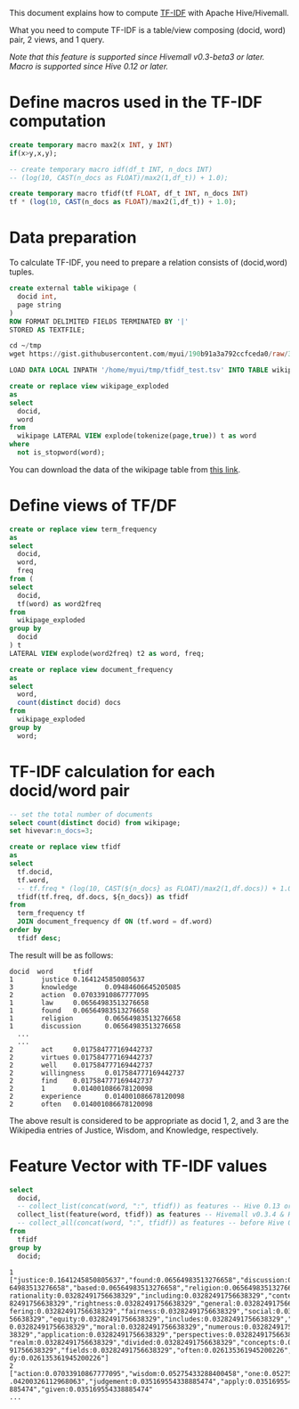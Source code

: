 This document explains how to compute [TF-IDF](http://en.wikipedia.org/wiki/Tf%E2%80%93idf) with Apache Hive/Hivemall.

What you need to compute TF-IDF is a table/view composing (docid, word) pair, 2 views, and 1 query.

_Note that this feature is supported since Hivemall v0.3-beta3 or later. Macro is supported since Hive 0.12 or later._

# Define macros used in the TF-IDF computation
```sql
create temporary macro max2(x INT, y INT)
if(x>y,x,y);

-- create temporary macro idf(df_t INT, n_docs INT)
-- (log(10, CAST(n_docs as FLOAT)/max2(1,df_t)) + 1.0);

create temporary macro tfidf(tf FLOAT, df_t INT, n_docs INT)
tf * (log(10, CAST(n_docs as FLOAT)/max2(1,df_t)) + 1.0);
```

# Data preparation
To calculate TF-IDF, you need to prepare a relation consists of (docid,word) tuples.
```sql
create external table wikipage (
  docid int,
  page string
)
ROW FORMAT DELIMITED FIELDS TERMINATED BY '|'
STORED AS TEXTFILE;

cd ~/tmp
wget https://gist.githubusercontent.com/myui/190b91a3a792ccfceda0/raw/327acd192da4f96da8276dcdff01b19947a4373c/tfidf_test.tsv

LOAD DATA LOCAL INPATH '/home/myui/tmp/tfidf_test.tsv' INTO TABLE wikipage;

create or replace view wikipage_exploded
as
select
  docid, 
  word
from
  wikipage LATERAL VIEW explode(tokenize(page,true)) t as word
where
  not is_stopword(word);
```
You can download the data of the wikipage table from [this link]( https://gist.githubusercontent.com/myui/190b91a3a792ccfceda0/raw/327acd192da4f96da8276dcdff01b19947a4373c/tfidf_test.tsv).

# Define views of TF/DF
```sql
create or replace view term_frequency 
as
select
  docid, 
  word,
  freq
from (
select
  docid,
  tf(word) as word2freq
from
  wikipage_exploded
group by
  docid
) t 
LATERAL VIEW explode(word2freq) t2 as word, freq;

create or replace view document_frequency
as
select
  word, 
  count(distinct docid) docs
from
  wikipage_exploded
group by
  word;
```

# TF-IDF calculation for each docid/word pair
```sql
-- set the total number of documents
select count(distinct docid) from wikipage;
set hivevar:n_docs=3;

create or replace view tfidf
as
select
  tf.docid,
  tf.word, 
  -- tf.freq * (log(10, CAST(${n_docs} as FLOAT)/max2(1,df.docs)) + 1.0) as tfidf
  tfidf(tf.freq, df.docs, ${n_docs}) as tfidf
from
  term_frequency tf 
  JOIN document_frequency df ON (tf.word = df.word)
order by 
  tfidf desc;
```

The result will be as follows:
```
docid  word     tfidf
1       justice 0.1641245850805637
3       knowledge       0.09484606645205085
2       action  0.07033910867777095
1       law     0.06564983513276658
1       found   0.06564983513276658
1       religion        0.06564983513276658
1       discussion      0.06564983513276658
  ...
  ...
2       act     0.017584777169442737
2       virtues 0.017584777169442737
2       well    0.017584777169442737
2       willingness     0.017584777169442737
2       find    0.017584777169442737
2       1       0.014001086678120098
2       experience      0.014001086678120098
2       often   0.014001086678120098
```
The above result is considered to be appropriate as docid 1, 2, and 3 are the Wikipedia entries of Justice, Wisdom, and Knowledge, respectively.

# Feature Vector with TF-IDF values

```sql
select
  docid, 
  -- collect_list(concat(word, ":", tfidf)) as features -- Hive 0.13 or later
  collect_list(feature(word, tfidf)) as features -- Hivemall v0.3.4 & Hive 0.13 or later
  -- collect_all(concat(word, ":", tfidf)) as features -- before Hive 0.13
from 
  tfidf
group by
  docid;
```

```
1       ["justice:0.1641245850805637","found:0.06564983513276658","discussion:0.06564983513276658","law:0.065
64983513276658","based:0.06564983513276658","religion:0.06564983513276658","viewpoints:0.03282491756638329","
rationality:0.03282491756638329","including:0.03282491756638329","context:0.03282491756638329","concept:0.032
82491756638329","rightness:0.03282491756638329","general:0.03282491756638329","many:0.03282491756638329","dif
fering:0.03282491756638329","fairness:0.03282491756638329","social:0.03282491756638329","broadest:0.032824917
56638329","equity:0.03282491756638329","includes:0.03282491756638329","theology:0.03282491756638329","ethics:
0.03282491756638329","moral:0.03282491756638329","numerous:0.03282491756638329","philosophical:0.032824917566
38329","application:0.03282491756638329","perspectives:0.03282491756638329","procedural:0.03282491756638329",
"realm:0.03282491756638329","divided:0.03282491756638329","concepts:0.03282491756638329","attainment:0.032824
91756638329","fields:0.03282491756638329","often:0.026135361945200226","philosophy:0.026135361945200226","stu
dy:0.026135361945200226"]
2       ["action:0.07033910867777095","wisdom:0.05275433288400458","one:0.05275433288400458","understanding:0
.04200326112968063","judgement:0.035169554338885474","apply:0.035169554338885474","disposition:0.035169554338
885474","given:0.035169554338885474"
...
```